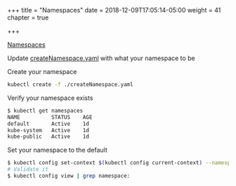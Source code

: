 +++
title = "Namespaces"
date = 2018-12-09T17:05:14-05:00
weight = 41
chapter = true

+++

[Namespaces](https://kubernetes.io/docs/concepts/overview/working-with-objects/namespaces/)

Update [createNamespace.yaml](kubernetes/objects/namespaces/createNamespace.yaml) with what your namespace to be

Create your namespace
```bash
kubectl create -f ./createNamespace.yaml
```

Verify your namespace exists

```bash
$ kubectl get namespaces
NAME          STATUS    AGE
default       Active    1d
kube-system   Active    1d
kube-public   Active    1d
```

Set your namespace to the default

```bash
$ kubectl config set-context $(kubectl config current-context) --namespace=<insert-namespace-name-here>
# Validate it
$ kubectl config view | grep namespace:

```
